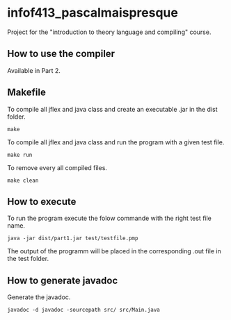 # infof413_pascalmaispresque

Project for the "introduction to theory language and compiling" course.

## How to use the compiler

Available in Part 2.

## Makefile

To compile all jflex and java class and create an executable .jar in the dist folder.

```shell
make
```

 To compile all jflex and java class and run the program with a given test file.

 ```shell
make run
```

To remove every all compiled files.

 ```shell
make clean
```

## How to execute

To run the program execute the folow commande with the right test file name.

```shell
java -jar dist/part1.jar test/testfile.pmp 
```

The output of the programm will be placed in the corresponding .out file in the test folder.

## How to generate javadoc

Generate the javadoc.

```shell
javadoc -d javadoc -sourcepath src/ src/Main.java
```

